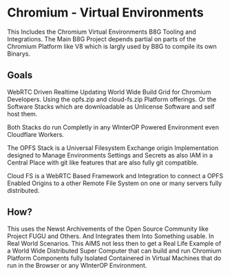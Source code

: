 # Chromium - Virtual Environments
This Includes the Chromium Virtual Environments B8G Tooling and Integrations. 
The Main B8G Project depends partial on parts of the Chromium Platform like V8 which is largly used by B8G to compile its own Binarys.

## Goals
WebRTC Driven Realtime Updating World Wide Build Grid for Chromium Developers. Using the opfs.zip and cloud-fs.zip Platform offerings.
Or the Software Stacks which are downloadable as Unlicense Software and self host them. 

Both Stacks do run Completly in any WInterOP Powered Environment even Cloudflare Workers.

The OPFS Stack is a Universal Filesystem Exchange origin Implementation designed to Manage Environments Settings and Secrets as also IAM 
in a Central Place with git like features that are also fully git compatible.

Cloud FS is a WebRTC Based Framework and Integration to connect a OPFS Enabled Origins to a other Remote File System on one or many servers fully distributed. 

## How?
This uses the Newst Archivements of the Open Source Community like Project FUGU and Others. And Integrates them Into Something usable.
In Real World Scenarios. This AIMS not less then to get a Real Life Example of a World Wide Distributed Super Computer that can build and run Chromium Platform Components fully Isolated Containered in Virtual Machines that do run in the Browser or any WInterOP Environment.

